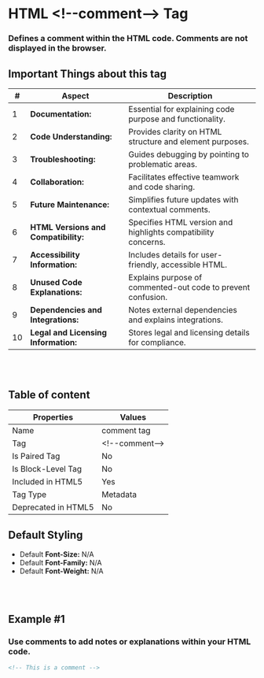 # HTML &lt;!--comment--&gt; Tag

### Defines a comment within the HTML code. Comments are not displayed in the browser.


## Important Things about this tag
| #   | **Aspect**                        | **Description**                                            |
| --- | --------------------------------- | ---------------------------------------------------------- |
| 1   | **Documentation:**                | Essential for explaining code purpose and functionality.    |
| 2   | **Code Understanding:**           | Provides clarity on HTML structure and element purposes.   |
| 3   | **Troubleshooting:**              | Guides debugging by pointing to problematic areas.          |
| 4   | **Collaboration:**                | Facilitates effective teamwork and code sharing.            |
| 5   | **Future Maintenance:**           | Simplifies future updates with contextual comments.        |
| 6   | **HTML Versions and Compatibility:** | Specifies HTML version and highlights compatibility concerns. |
| 7   | **Accessibility Information:**   | Includes details for user-friendly, accessible HTML.        |
| 8   | **Unused Code Explanations:**    | Explains purpose of commented-out code to prevent confusion.|
| 9   | **Dependencies and Integrations:** | Notes external dependencies and explains integrations.      |
| 10  | **Legal and Licensing Information:** | Stores legal and licensing details for compliance.         |

<br>
<br>

## Table of content
| Properties            | Values                                                               |
|---------------------|----------------------------------------------------------------------|
| Name                | comment tag                                                |
| Tag                 | &lt;!--comment--&gt;                                            |
| Is Paired Tag       | No                                                  |
| Is Block-Level Tag  | No                                |
| Included in HTML5   | Yes     |
| Tag Type            | Metadata     |
| Deprecated in HTML5 | No     |


## Default Styling


-	Default **Font-Size:** N/A
-	Default **Font-Family:** N/A
-	Default **Font-Weight:** N/A


<br>
<br>

## Example #1
### Use comments to add notes or explanations within your HTML code.
```html
<!-- This is a comment -->
``` 
<br>
<br>

